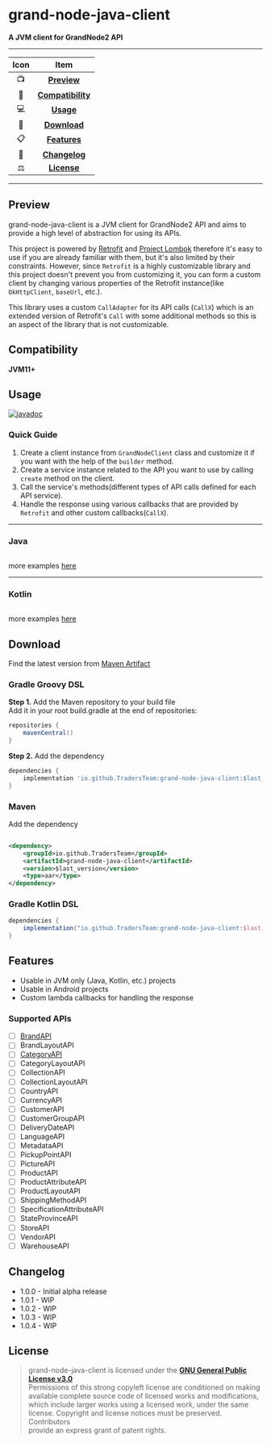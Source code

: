 # grand-node-java-client

**A JVM client for GrandNode2 API**

---

| Icon |                Item                 |
|:----:|:-----------------------------------:|
|  📺  |       [**Preview**](#Preview)       |
|  📱  | [**Compatibility**](#Compatibility) |
|  💻  |         [**Usage**](#Usage)         |
|  📩  |      [**Download**](#Download)      |
|  📋  |      [**Features**](#Features)      |
|  🧾  |     [**Changelog**](#Changelog)     |
|  ⚖️  |       [**License**](#License)       |

---

## Preview

grand-node-java-client is a JVM client for GrandNode2 API and aims to provide a high level of abstraction for using its
APIs.

This project is powered by [Retrofit](https://github.com/square/retrofit)
and [Project Lombok](https://github.com/projectlombok/lombok)
therefore it's easy to use if you are already familiar with them, but it's also limited by their constraints. However,
since `Retrofit` is a highly customizable library and this project doesn't prevent you from customizing it, you can form
a custom client by changing various properties of the Retrofit instance(like `OkHttpClient`, `baseUrl`, etc.).

This library uses a custom `CallAdapter` for its API calls (`CallX`) which is an extended version of Retrofit's `Call`
with some additional methods so this is an aspect of the library that is not customizable.

## Compatibility

**JVM11+**

## Usage

[![javadoc](https://javadoc.io/badge2/io.github.TradersTeam/grand-node-java-client/javadoc.svg)](https://javadoc.io/doc/com.github.TradersTeam/grand-node-java-client)

### Quick Guide

1. Create a client instance from `GrandNodeClient` class and customize it if you want with the help of the `builder` method.
2. Create a service instance related to the API you want to use by calling `create` method on the client.
3. Call the service's methods(different types of API calls defined for each API service).
4. Handle the response using various callbacks that are provided by `Retrofit` and other custom callbacks(`CallX`).

---

### Java

```java

```

more examples [here](https://github.com/TradersTeam/grand-node-java-client/tree/master/example-java)

---

### Kotlin

```kotlin

```

more examples [here](https://github.com/TradersTeam/grand-node-java-client/tree/master/example-kotlin)

## Download

Find the latest version
from [Maven Artifact](https://repo1.maven.org/maven2/io/github/TradersTeam/grand-node-java-client/maven-metadata.xml)

### Gradle Groovy DSL

**Step 1.** Add the Maven repository to your build file  
Add it in your root build.gradle at the end of repositories:

```groovy
repositories {
    mavenCentral()
}
```

**Step 2.** Add the dependency

```groovy
dependencies {
    implementation 'io.github.TradersTeam:grand-node-java-client:$last_version'
}
```

### Maven

Add the dependency

```xml

<dependency>
    <groupId>io.github.TradersTeam</groupId>
    <artifactId>grand-node-java-client</artifactId>
    <version>$last_version</version>
    <type>aar</type>
</dependency>  
```

### Gradle Kotlin DSL

```groovy
dependencies {
    implementation("io.github.TradersTeam:grand-node-java-client:$last_version")
}
```

## Features

- Usable in JVM only (Java, Kotlin, etc.) projects
- Usable in Android projects
- Custom lambda callbacks for handling the response

### Supported APIs

- [ ] [BrandAPI](https://github.com/TradersTeam/grand-node-java-client/issues/28)
- [ ] BrandLayoutAPI
- [ ] [CategoryAPI](https://github.com/TradersTeam/grand-node-java-client/issues/33)
- [ ] CategoryLayoutAPI
- [ ] CollectionAPI
- [ ] CollectionLayoutAPI
- [ ] CountryAPI
- [ ] CurrencyAPI
- [ ] CustomerAPI
- [ ] CustomerGroupAPI
- [ ] DeliveryDateAPI
- [ ] LanguageAPI
- [ ] MetadataAPI
- [ ] PickupPointAPI
- [ ] PictureAPI
- [ ] ProductAPI
- [ ] ProductAttributeAPI
- [ ] ProductLayoutAPI
- [ ] ShippingMethodAPI
- [ ] SpecificationAttributeAPI
- [ ] StateProvinceAPI
- [ ] StoreAPI
- [ ] VendorAPI
- [ ] WarehouseAPI

## Changelog

- 1.0.0 - Initial alpha release
- 1.0.1 - WIP
- 1.0.2 - WIP
- 1.0.3 - WIP
- 1.0.4 - WIP

## License

> grand-node-java-client is licensed under the **[GNU General Public License v3.0](./LICENSE)**  
> Permissions of this strong copyleft license are conditioned on making  
> available complete source code of licensed works and modifications,  
> which include larger works using a licensed work, under the same  
> license. Copyright and license notices must be preserved. Contributors  
> provide an express grant of patent rights.
